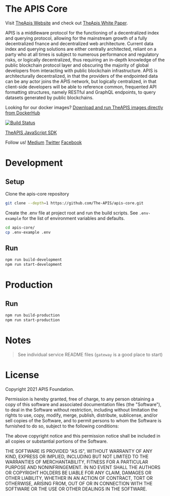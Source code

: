 # The APIS Core

Visit [TheApis Website](https://www.theapis.io/) and check out [TheApis White Paper](https://static.theapis.io/whitepaper.pdf).

APIS is a middleware protocol for the functioning of a decentralized
index and querying protocol, allowing for the mainstream growth of a fully decentralized
fnance and decentralized web architecture. Current data index and querying solutions are
either centrally architected, reliant on a party who at all times is subject to numerous
performance and regulatory risks, or logically decentralized, thus requiring an in-depth
knowledge of the public blockchain protocol layer and obscuring the majority of global
developers from interacting with public blockchain infrastructure. APIS is architecturally
decentralized, in that the providers of the endpointed data can be any actor joins the APIS
network, but logically centralized, in that client-side developers will be able to reference
common, frequented API formatting structures, namely RESTful and GraphQL endpoints, to
query datasets generated by public blockchains.

Looking for our docker images? [Download and run TheAPIS images directly from DockerHub](https://hub.docker.com/u/theapis)

[![Build Status](https://circleci.com/gh/The-APIS/apis-core/tree/master.svg?style=svg)](https://app.circleci.com/pipelines/github/The-APIS/apis-core?branch=master)


[TheAPIS JavaScript SDK](https://www.npmjs.com/package/@theapis/sdk)

Follow us!
[Medium](https://medium.com/the-apis) [Twitter](https://twitter.com/TheApis_io) [Facebook](https://www.facebook.com/theapis1/)



# Development


## Setup

Clone the apis-core repository

```bash
git clone --depth=1 https://github.com/The-APIS/apis-core.git
```

Create the .env file at project root and run the build scripts. See `.env-example` for the list of environment variables and defaults.

```bash
cd apis-core/
cp .env-example .env
```

## Run


```bash
npm run build-development
npm run start-development
```


# Production


## Run


```bash
npm run build-production
npm run start-production
```


# Notes

> See individual service README files
> (`gateway` is a good place to start)


# License


Copyright 2021 APIS Foundation.

Permission is hereby granted, free of charge, to any person obtaining a copy of this software and associated documentation files (the "Software"), to deal in the Software without restriction, including without limitation the rights to use, copy, modify, merge, publish, distribute, sublicense, and/or sell copies of the Software, and to permit persons to whom the Software is furnished to do so, subject to the following conditions:

The above copyright notice and this permission notice shall be included in all copies or substantial portions of the Software.

THE SOFTWARE IS PROVIDED "AS IS", WITHOUT WARRANTY OF ANY KIND, EXPRESS OR IMPLIED, INCLUDING BUT NOT LIMITED TO THE WARRANTIES OF MERCHANTABILITY, FITNESS FOR A PARTICULAR PURPOSE AND NONINFRINGEMENT. IN NO EVENT SHALL THE AUTHORS OR COPYRIGHT HOLDERS BE LIABLE FOR ANY CLAIM, DAMAGES OR OTHER LIABILITY, WHETHER IN AN ACTION OF CONTRACT, TORT OR OTHERWISE, ARISING FROM, OUT OF OR IN CONNECTION WITH THE SOFTWARE OR THE USE OR OTHER DEALINGS IN THE SOFTWARE.


